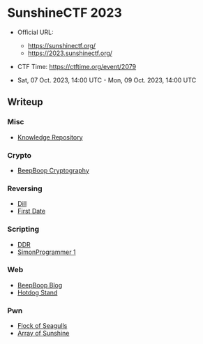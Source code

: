 # SunshineCTF 2023

- Official URL:
  - <https://sunshinectf.org/>
  - <https://2023.sunshinectf.org/>

- CTF Time: <https://ctftime.org/event/2079>

- Sat, 07 Oct. 2023, 14:00 UTC - Mon, 09 Oct. 2023, 14:00 UTC

## Writeup

### Misc

- [Knowledge Repository](./misc/Knowledge_Repository/index.md)

### Crypto

- [BeepBoop Cryptography](./crypto/BeepBoop_Cryptography/index.md)

### Reversing

- [Dill](./reversing/Dill/index.md)
- [First Date](./reversing/First_Date/index.md)

### Scripting

- [DDR](./scripting/DDR/index.md)
- [SimonProgrammer 1](./scripting/SimonProgrammer_1/index.md)

### Web

- [BeepBoop Blog](./web/BeepBoop_Blog/index.md)
- [Hotdog Stand](./web/Hotdog_Stand/index.md)

### Pwn

- [Flock of Seagulls](./pwn/Flock_of_Seagulls/index.md)
- [Array of Sunshine](./pwn/Array_of_Sunshine/index.md)
